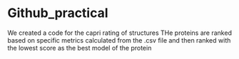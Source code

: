 # Github_practical
We created a code for the capri rating of structures
THe proteins are ranked based on specific metrics calculated from
the .csv file and then ranked with the lowest score as the best
model of the protein


